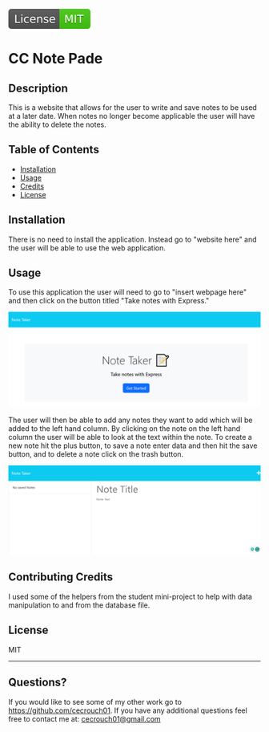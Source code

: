 ![Badge](./assets/badge.svg)
  # CC Note Pade

  ## Description
  This is a website that allows for the user to write and save notes to be used at a later date. When notes no longer become applicable the user will have the ability to delete the notes. 

  ## Table of Contents
  - [Installation](#installation)
  - [Usage](#usage)
  - [Credits](#contributing-credits)
  - [License](#license)

  ## Installation
  There is no need to install the application. Instead go to "website here" and the user will be able to use the web application. 

  ## Usage
  To use this application the user will need to go to "insert webpage here" and then click on the button titled "Take notes with Express." 
  
  ![Picture of CC Note Pad landing page](./assets/images/cc-note-pad-8c23ac86bc7f.herokuapp.com_.png)

  The user will then be able to add any notes they want to add which will be added to the left hand column. By clicking on the note on the left hand column the user will be able to look at the text within the note. To create a new note hit the plus button, to save a note enter data and then hit the save button, and to delete a note click on the trash button. 

  ![Picture of CC Note Pad notes page](./assets/images/cc-note-pad-8c23ac86bc7f.herokuapp.com_notes.png)

  ## Contributing Credits
  I used some of the helpers from the student mini-project to help with data manipulation to and from the database file. 
      
  ## License

  MIT
 
  ---
  ## Questions?
  If you would like to see some of my other work go to https://github.com/cecrouch01.
  If you have any additional questions feel free to contact me at: cecrouch01@gmail.com
  